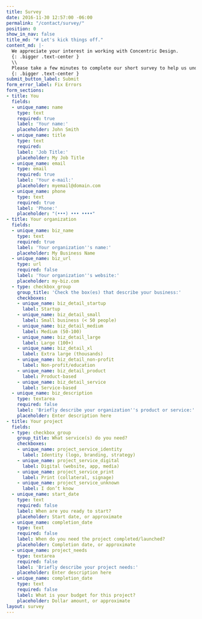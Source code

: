 ```yaml
---
title: Survey
date: 2016-11-30 12:57:00 -06:00
permalink: "/contact/survey/"
position: 0
show_in_nav: false
title_md: "# Let's kick things off."
content_md: |-
  We appreciate your interest in working with Concentric Design.
  {: .bigger .text-center }
  \\
  Please take a few minutes to complete our short survey to help us understand what you'd like to accomplish together.
  {: .bigger .text-center }
submit_button_label: Submit
form_error_label: Fix Errors
form_sections:
- title: You
  fields:
  - unique_name: name
    type: text
    required: true
    label: 'Your name:'
    placeholder: John Smith
  - unique_name: title
    type: text
    required: 
    label: 'Job Title:'
    placeholder: My Job Title
  - unique_name: email
    type: email
    required: true
    label: 'Your e-mail:'
    placeholder: myemail@domain.com
  - unique_name: phone
    type: text
    required: true
    label: 'Phone:'
    placeholder: "(•••) ••• ••••"
- title: Your organization
  fields:
  - unique_name: biz_name
    type: text
    required: true
    label: 'Your organization''s name:'
    placeholder: My Business Name
  - unique_name: biz_url
    type: url
    required: false
    label: 'Your organization''s website:'
    placeholder: my-biz.com
  - type: checkbox_group
    group_title: 'Check the box(es) that describe your business:'
    checkboxes:
    - unique_name: biz_detail_startup
      label: Startup
    - unique_name: biz_detail_small
      label: Small business (< 50 people)
    - unique_name: biz_detail_medium
      label: Medium (50-100)
    - unique_name: biz_detail_large
      label: Large (100+)
    - unique_name: biz_detail_xl
      label: Extra large (thousands)
    - unique_name: biz_detail_non-profit
      label: Non-profit/education
    - unique_name: biz_detail_product
      label: Product-based
    - unique_name: biz_detail_service
      label: Service-based
  - unique_name: biz_description
    type: textarea
    required: false
    label: 'Briefly describe your organization''s product or service:'
    placeholder: Enter description here
- title: Your project
  fields:
  - type: checkbox_group
    group_title: What service(s) do you need?
    checkboxes:
    - unique_name: project_service_identity
      label: Identity (logo, branding, strategy)
    - unique_name: project_service_digital
      label: Digital (website, app, media)
    - unique_name: project_service_print
      label: Print (collateral, signage)
    - unique_name: project_service_unknown
      label: I don’t know
  - unique_name: start_date
    type: text
    required: false
    label: When are you ready to start?
    placeholder: Start date, or approximate
  - unique_name: completion_date
    type: text
    required: false
    label: When do you need the project completed/launched?
    placeholder: Completion date, or approximate
  - unique_name: project_needs
    type: textarea
    required: false
    label: 'Briefly describe your project needs:'
    placeholder: Enter description here
  - unique_name: completion_date
    type: text
    required: false
    label: What is your budget for this project?
    placeholder: Dollar amount, or approximate
layout: survey
---
```


